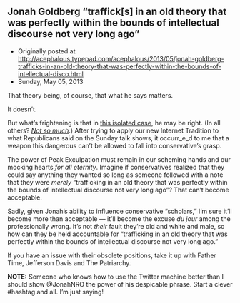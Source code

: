 ## Jonah Goldberg “traffick[s] in an old theory that was perfectly within the bounds of intellectual discourse not very long ago”

 * Originally posted at http://acephalous.typepad.com/acephalous/2013/05/jonah-goldberg-trafficks-in-an-old-theory-that-was-perfectly-within-the-bounds-of-intellectual-disco.html
 * Sunday, May 05, 2013



That theory being, of course, that what he says matters.

It doesn’t.

But what’s frightening is that in [this isolated case](http://www.lawyersgunsmoneyblog.com/2013/05/thank-you-jonah-goldberg-for-this-new-internet-tradition), he may be right. (In all others? [_Not so much_](http://www.lawyersgunsmoneyblog.com/2013/05/niall-ferguson-making-spontaneous-homophobic-remarks-about-keynes-since-1999).) After trying to apply our new Internet Tradition to what Republicans said on the Sunday talk shows, it occurr_e_d to me that a weapon this dangerous can’t be allowed to fall into conservative’s grasp.

The power of Peak Exculpation must remain in our scheming hands and our mocking hearts _for all eternity_.
 Imagine if conservatives realized that they could say anything they 
wanted so long as someone followed with a note that they were _merely_
 “trafficking in an old theory that was perfectly within the bounds of 
intellectual discourse not very long ago”? That can’t become acceptable.

Sadly, given Jonah’s ability to influence conservative “scholars,” 
I’m sure it’ll become more than acceptable — it’ll become the excuse _du jour_ among the professionally wrong. It’s not _their_ fault
 they’re old and white and male, so how can they be held accountable for
 “trafficking in an old theory that was perfectly within the bounds of 
intellectual discourse not very long ago.”

If you have an issue with their obsolete positions, take it up with Father Time, Jefferson Davis and The Patriarchy.

**NOTE:** Someone who knows how to use the Twitter 
machine better than I should show @JonahNRO the power of his despicable 
phrase. Start a clever #hashtag and all. I’m just saying!

		
